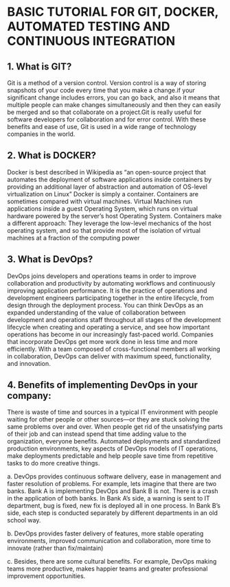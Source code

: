 # BASIC TUTORIAL FOR GIT, DOCKER, AUTOMATED TESTING AND CONTINUOUS INTEGRATION

## 1.	What is GIT?  

  Git is a method of a version control. Version control is a way of storing snapshots of your code every time that you make a change.if your significant change includes errors, you can go back, and also it means that multiple people can make changes simultaneously and then they can easily be merged and so that collaborate on a project.Git is really useful for software developers for collaboration and for error control. With these benefits and ease of use, Git is used in a wide range of technology companies in the world.

## 2.	What is DOCKER?  
  
  Docker is best described in Wikipedia as “an open-source project that automates the deployment of software applications inside containers by providing an additional layer of abstraction and automation of OS-level virtualization on Linux”
Docker is simply a container. Containers are sometimes compared with virtual machines. Virtual Machines run applications inside a guest Operating System, which runs on virtual hardware powered by the server’s host Operating System.
Containers make a different approach: They leverage the low-level mechanics of the host operating system, and so that provide most of the isolation of virtual machines at a fraction of the computing power
  
## 3.	What is DevOps?
  
DevOps joins developers and operations teams in order to improve collaboration and productivity by automating workflows and continuously improving application performance. It is the practice of operations and development engineers participating together in the entire  lifecycle, from design through the deployment process.
You can think DevOps as an expanded understanding of the value of collaboration between development and operations staff throughout all stages of the development lifecycle when creating and operating a service, and see how important operations has become in our increasingly fast-paced world.
Companies that incorporate DevOps get more work done in less time and more efficiently. With a team composed of cross-functional members all working in collaboration, DevOps can deliver with maximum speed, functionality, and innovation.
  
## 4.	 Benefits of implementing DevOps in your company:
  
There is waste of time and sources in a typical IT environment with people waiting for other people or other sources—or they are stuck solving the same problems over and over. When people get rid of the unsatisfying parts of their job and can instead spend that time adding value to the organization, everyone benefits.
Automated deployments and standardized production environments, key aspects of DevOps models of IT operations, make deployments predictable and help people save time from repetitive tasks to do more creative things.
  
a.	DevOps provides continuous software delivery, ease in management and faster resolution of problems. For example, lets imagine that there are two banks. Bank A is implementing DevOps and Bank B is not. There is a crash in the application of both banks. In Bank A’s side, a warning is sent to IT department, bug is fixed, new fix is deployed all in one process. In Bank B’s side, each step is conducted separately by different departments in an old school way.   
  
b.	DevOps provides faster delivery of features,  more stable operating environments, improved communication and collaboration, more time to innovate (rather than fix/maintain)  
  
c.	Besides, there are some cultural benefits. For example, DevOps making teams more productive, makes happier teams and greater professional improvement opportunities.


